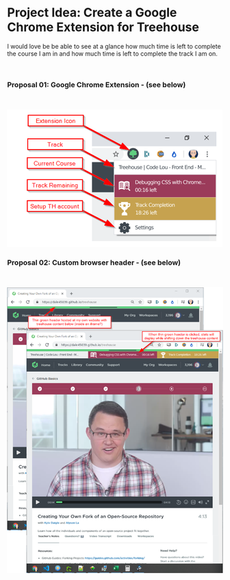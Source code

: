 <h1>Project Idea: Create a Google Chrome Extension for Treehouse</h1>
<p>I would love be be able to see at a glance how much time is left to complete the course I am in and how much time is left to complete the track I am on.</p><br>
<h3>Proposal 01: Google Chrome Extension - (see below)</h3><br>

![Propsal01 UI](https://github.com/dalebsellers/treehouse-chrome-extension/blob/master/images/extension-proposal-01.png)

<h3>Proposal 02: Custom browser header - (see below)</h3><br>

![Propsal02 UI](https://github.com/dalebsellers/treehouse-chrome-extension/blob/master/images/extension-proposal-02.png)
